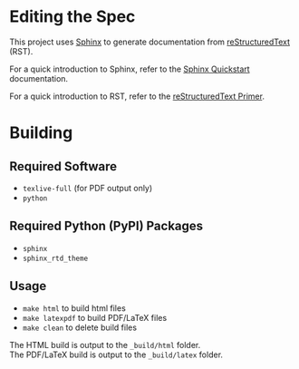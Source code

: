 # Editing the Spec

This project uses [Sphinx](https://www.sphinx-doc.org/) to generate
documentation from [reStructuredText](https://docutils.sourceforge.io/rst.html)
(RST).

For a quick introduction to Sphinx, refer to the
[Sphinx Quickstart](https://www.sphinx-doc.org/en/master/usage/quickstart.html)
documentation.

For a quick introduction to RST, refer to the
[reStructuredText Primer](https://www.sphinx-doc.org/en/master/usage/restructuredtext/basics.html).

# Building

## Required Software
- `texlive-full` (for PDF output only)
- `python`

## Required Python (PyPI) Packages
- `sphinx`
- `sphinx_rtd_theme`

## Usage

- `make html` to build html files
- `make latexpdf` to build PDF/LaTeX files
- `make clean` to delete build files

The HTML build is output to the `_build/html` folder.  
The PDF/LaTeX build is output to the `_build/latex` folder.

